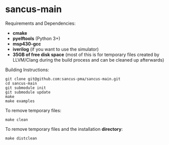 # sancus-main

Requirements and Dependencies:

- **cmake**
- **pyelftools** (Python 3+)
- **msp430-gcc**
- **iverilog** (if you want to use the simulator)
- **35GB of free disk space** (most of this is for temporary files created
  by LLVM/Clang during the build process and can be cleaned up afterwards)



Building Instructions:

```
git clone git@github.com:sancus-pma/sancus-main.git
cd sancus-main
git submodule init
git submodule update
make
make examples
```

To remove temporary files:
```
make clean
```

To remove temporary files and the installation **directory**:
```
make distclean
```


